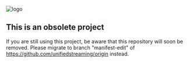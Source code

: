 ![logo](https://raw.githubusercontent.com/unifiedstreaming/origin-manifest-edit/master/unifiedstreaming-logo-black.png)

This is an obsolete project
-----------------------------

If you are still using this project, be aware that this repository will soon be
removed. Please migrate to branch "manifest-edit" of
https://github.com/unifiedstreaming/origin instead.


